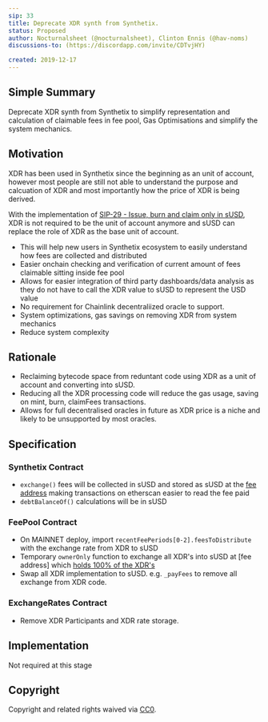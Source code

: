 ```yaml
---
sip: 33
title: Deprecate XDR synth from Synthetix.
status: Proposed
author: Nocturnalsheet (@nocturnalsheet), Clinton Ennis (@hav-noms)
discussions-to: (https://discordapp.com/invite/CDTvjHY)

created: 2019-12-17
---
```


<!--You can leave these HTML comments in your merged SIP and delete the visible duplicate text guides, they will not appear and may be helpful to refer to if you edit it again. This is the suggested template for new SIPs. Note that an SIP number will be assigned by an editor. When opening a pull request to submit your SIP, please use an abbreviated title in the filename, `sip-draft_title_abbrev.md`. The title should be 44 characters or less.-->

## Simple Summary

<!--"If you can't explain it simply, you don't understand it well enough." Provide a simplified and layman-accessible explanation of the SIP.-->

Deprecate XDR synth from Synthetix to simplify representation and calculation of claimable fees in fee pool, Gas Optimisations and simplify the system mechanics. 

## Motivation

<!--The motivation is critical for SIPs that want to change Synthetix. It should clearly explain why the existing protocol specification is inadequate to address the problem that the SIP solves. SIP submissions without sufficient motivation may be rejected outright.-->

XDR has been used in Synthetix since the beginning as an unit of account, however most people are still not able to understand the purpose and calcuation of XDR and most importantly how the price of XDR is being derived.

With the implementation of [SIP-29 - Issue, burn and claim only in sUSD](https://sips.synthetix.io/sips/sip-29), XDR is not required to be the unit of account anymore and sUSD can replace the role of XDR as the base unit of account.

- This will help new users in Synthetix ecosystem to easily understand how fees are collected and distributed
- Easier onchain checking and verification of current amount of fees claimable sitting inside fee pool
- Allows for easier integration of third party dashboards/data analysis as they do not have to call the XDR value to sUSD to represent the USD value
- No requirement for Chainlink decentraliized oracle to support.
- System optimizations, gas savings on removing XDR from system mechanics
- Reduce system complexity

## Rationale

<!--The rationale fleshes out the specification by describing what motivated the design and why particular design decisions were made. It should describe alternate designs that were considered and related work, e.g. how the feature is supported in other languages. The rationale may also provide evidence of consensus within the community, and should discuss important objections or concerns raised during discussion.-->

- Reclaiming bytecode space from reduntant code using XDR as a unit of account and converting into sUSD.
- Reducing all the XDR processing code will reduce the gas usage, saving on mint, burn, claimFees transactions.
- Allows for full decentralised oracles in future as XDR price is a niche and likely to be unsupported by most oracles.


## Specification
<!--The technical specification should describe the syntax and semantics of any new feature.-->

### Synthetix Contract
  - `exchange()` fees will be collected in sUSD and stored as sUSD at the [fee address](https://etherscan.io/address/0xfeefeefeefeefeefeefeefeefeefeefeefeefeef) making transactions on etherscan easier to read the fee paid
  - `debtBalanceOf()` calculations will be in sUSD

### FeePool Contract
 - On MAINNET deploy, import `recentFeePeriods[0-2].feesToDistribute` with the exchange rate from XDR to sUSD
 - Temporary `ownerOnly` function to exchange all XDR's into sUSD at [fee address] which [holds 100% of the XDR's](http://api.ethplorer.io/getTopTokenHolders/0xb3f67dE9a919476a4c0fE821d67bf5C4637D8429?apiKey=freekey&limit=100)
 - Swap all XDR implementation to sUSD. e.g. `_payFees` to remove all exchange from XDR code. 
 
### ExchangeRates Contract
 - Remove XDR Participants and XDR rate storage. 


## Implementation

<!--The implementations must be completed before any SIP is given status "Implemented", but it need not be completed before the SIP is "Approved". While there is merit to the approach of reaching consensus on the specification and rationale before writing code, the principle of "rough consensus and running code" is still useful when it comes to resolving many discussions of API details.-->
Not required at this stage

## Copyright

Copyright and related rights waived via [CC0](https://creativecommons.org/publicdomain/zero/1.0/).
